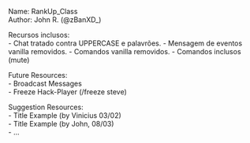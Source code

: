 Name: RankUp_Class      <br />
Author: John R. (@zBanXD_) <br />

Recursos inclusos: <br />
    - Chat tratado contra UPPERCASE e palavrões.
    - Mensagem de eventos vanilla removidos.
    - Comandos vanilla removidos.
    - Comandos inclusos (mute)

Future Resources: <br />
    - Broadcast Messages<br />
    - Freeze Hack-Player (/freeze steve)<br />

Suggestion Resources:       <br />
    - Title Example (by Vinicius 03/02)     <br />
    - Title Example (by John, 08/03)    <br />
    - ...       <br />
